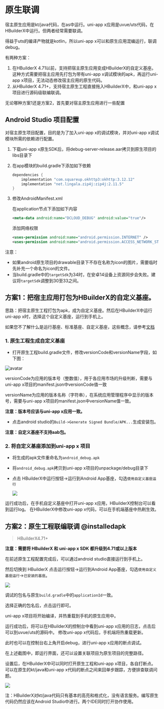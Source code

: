# 原生联调

宿主原生应用是kt/java代码，在as中运行。uni-app x应用是uvue/uts代码，在HBuilderX中运行。但两者经常需要联调。

得益于uts的编译产物就是kotlin，所以uni-app x可以和原生应用混编运行，联调debug。

有两种方案：
1. 在HBuilderX 4.71以前，支持把宿主原生应用变成HBuilderX的自定义基座。
这种方式需要把宿主应用先打包为带有uni-app x调试模块的apk，再运行uni-app x项目，无法动态修改宿主应用的原生代码。
2. 从HBuilderX 4.71+，支持宿主原生工程直接拖入HBuilderX中，和uni-app x项目进行源码级联编联调。

无论哪种方案1还是方案2，首先要对宿主原生应用进行一些配置

## Android Studio 项目配置

对宿主原生项目配置，目的是为了加入uni-app x的调试模块，并对uni-app x调试模块所需的依赖进行配置。

1. 下载uni-app x原生SDK后，将debug-server-release.aar拷贝到原生项目的libs目录下
2. 在app模块的build.gradle下添加如下依赖
	```groovy
	dependencies {
		implementation "com.squareup.okhttp3:okhttp:3.12.12"
		implementation "net.lingala.zip4j:zip4j:2.11.5"
	}
	```
3. 修改AndroidManifest.xml

	在application节点下添加如下内容
	
	```xml
	<meta-data android:name="DCLOUD_DEBUG" android:value="true"/>
	```
	
	添加网络权限
	
	```xml
	<uses-permission android:name="android.permission.INTERNET" />
	<uses-permission android:name="android.permission.ACCESS_NETWORK_STATE" />
	```
	
注意：
- 如果android原生项目的drawable目录下不存在名称为icon的图片，需要临时先补充一个命名为icon的文件。
- 当build.gradle中的`targetSdk`为34时，在安卓14设备上资源同步会失败。建议将`targetSdk`调整到30至33之间。

## 方案1：把宿主应用打包为HBuilderX的自定义基座。

思路：把宿主原生工程打包为apk，成为自定义基座。然后在HBuilderX中运行uni-app x时，选择这个自定义基座，运行到手机上。

如果您不了解什么是运行基座、标准基座、自定义基座，这些概念，请参考[文档](https://uniapp.dcloud.net.cn/tutorial/run/run-app.html#playground)

<!-- 从HBuilderX 4.71版本开始，支持通过Android studio运行项目安装的包作为自定义基座。 -->

### 1. 原生工程生成自定义基座  

- 打开原生工程build.gradle文件，修改versionCode和versionName字段，如下图：
	
![avatar](https://img.cdn.aliyun.dcloud.net.cn/nativedocs/5%2BSDK-android/image/6-1.png)
	
versionCode为应用的版本号（整数值），用于各应用市场的升级判断，需要与uni-app x项目的manifest.json中versionCode值一致
	
versionName为应用的版本名称（字符串），在系统应用管理程序中显示的版本号，需要与uni-app x项目的manifest.json中versionName值一致。

**注意：版本号应该与uni-app x应用一致。**

- 点击android studio的`Build->Generate Signed Bundle/APK...`生成安装包。

**注意：自定义基座不支持aab包。**

### 2. 将自定义基座添加到uni-app x 项目  
- 将生成的apk文件重命名为`android_debug.apk`
- 将`android_debug.apk`拷贝到uni-app x项目的unpackage/debug目录下
- 点击 HBuilderX中运行按钮->运行到Android App基座，勾选`使用自定义基座运行`

	![](https://web-ext-storage.dcloud.net.cn/native/doc/android/debug_hx.png)

运行成功后，在手机自定义基座中打开uni-app x应用，HBuilderX控制台可以看到运行log。
在HBuilderX中修改uni-app x代码，可以在手机端基座中热刷生效。

## 方案2：原生工程联编联调 @installedapk  
> HBuilderX4.71+

**注意：需要将 HBuilderX 和 uni-app x SDK 都升级到4.71或以上版本**

在前述原生工程配置完成后，可以通过android studio直接运行到手机上。

然后切换到 HBuilderX 点击运行按钮->运行到Android App基座，勾选`使用自定义基座运行`->`已安装的基座`。

![](https://web-ext-storage.dcloud.net.cn/native/doc/android/debug_installed.jpg)

调试的包名与原生`build.gradle`中的`applicationId`一致。

选择正确的包名后，点击运行即可。

uni-app x项目将开始编译，并热重载到手机的原生应用中。

运行成功后，将可以在HBuilderX的控制台中看到uni-app x应用的日志，点击后可以到uvue/uts的源码中。
修改uni-app x代码后，手机端将热重载更新。

此时也可以在控制台右上角开启debug，进行uni-app x应用的断点调试。

在上述截图中，即运行界面，还可以设置关联项目为原生项目的完整路径。

设置后，在HBuilderX中可以同时打开原生工程和uni-app x项目，各自打断点。
可以在原生的kt/java和uni-app x代码的断点之间来回单步跟踪，方便排查联调问题。

![](https://web-ext-storage.dcloud.net.cn/hx/debug/compilation-debug-example-1.png)

注：HBuilderX对kt/java代码只有基本的高亮和格式化，没有语言服务。编写原生代码仍然应该在Android Studio中进行。两个IDE同时打开协作使用。